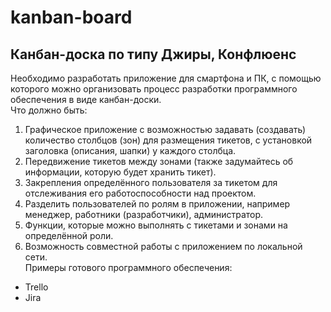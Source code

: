 # kanban-board
## Канбан-доска по типу Джиры, Конфлюенс<br>
Необходимо разработать приложение для смартфона и ПК, с помощью которого можно организовать процесс разработки программного обеспечения в виде канбан-доски.<br>
Что должно быть:
1. Графическое приложение с возможностью задавать (создавать) количество столбцов (зон) для размещения тикетов, с установкой заголовка (описания, шапки) у каждого столбца.
2. Передвижение тикетов между зонами (также задумайтесь об информации, которую будет хранить тикет).
3. Закрепления определённого пользователя за тикетом для отслеживания его работоспособности над проектом.
4. Разделить пользователей по ролям в приложении, например менеджер, работники (разработчики), администратор.
5. Функции, которые можно выполнять с тикетами и зонами на определённой роли.
6. Возможность совместной работы с приложением по локальной сети.<br>
Примеры готового программного обеспечения:
- Trello
- Jira
